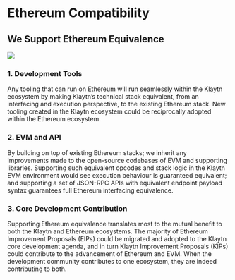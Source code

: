 # Ethereum Compatibility <a id="ethereum-compatibility"></a>

## We Support Ethereum Equivalence

![](images/triangle.png)

### 1. Development Tools <a id="finality-and-improvements"></a>
Any tooling that can run on Ethereum will run seamlessly within the Klaytn ecosystem by making Klaytn’s technical stack equivalent, from an interfacing and execution perspective, to the existing Ethereum stack. New tooling created in the Klaytn ecosystem could be reciprocally adopted within the Ethereum ecosystem.

### 2. EVM and API <a id="evm-and-api"></a>
By building on top of existing Ethereum stacks; we inherit any improvements made to the open-source codebases of EVM and supporting libraries. Supporting such equivalent opcodes and stack logic in the Klaytn EVM environment would see execution behaviour is guaranteed equivalent; and supporting a set of JSON-RPC APIs with equivalent endpoint payload syntax guarantees full Ethereum interfacing equivalence.

### 3. Core Development Contribution <a id="core-development-contribution"></a>
Supporting Ethereum equivalence translates most to the mutual benefit to both the Klaytn and Ethereum ecosystems. The majority of Ethereum Improvement Proposals (EIPs) could be migrated and adopted to the Klaytn core development agenda, and in turn Klaytn Improvement Proposals (KIPs) could contribute to the advancement of Ethereum and EVM. When the development community contributes to one ecosystem, they are indeed contributing to both.
